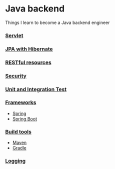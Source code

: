 # Java backend
Things I learn to become a Java backend engineer

### [Servlet](servlet.md)

### [JPA with Hibernate](hibernate.md)

### [RESTful resources](rest.md)

### [Security](security.md)

### [Unit and Integration Test](test.md)

### [Frameworks](https://en.wikipedia.org/wiki/Spring_Framework)
* [Spring](spring.md)
* [Spring Boot](spring_boot.md)

### [Build tools](https://en.wikipedia.org/wiki/Apache_Maven)
* [Maven](maven.md)
* [Gradle](gradle.md)

### [Logging](logging.md)
